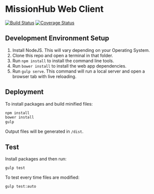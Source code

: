 # MissionHub Web Client
[![Build Status](https://travis-ci.org/CruGlobal/missionhub-web.svg?branch=master)](https://travis-ci.org/CruGlobal/missionhub-web)
[![Coverage Status](https://coveralls.io/repos/CruGlobal/missionhub-web/badge.svg?branch=master&service=github)](https://coveralls.io/github/CruGlobal/missionhub-web?branch=master)
## Development Environment Setup
1. Install NodeJS. This will vary depending on your Operating System.
2. Clone this repo and open a terminal in that folder.
3. Run `npm install` to install the command line tools.
4. Run `bower install` to install the web app dependencies.
5. Run `gulp serve`. This command will run a local server and open a browser tab with live reloading.

## Deployment
To install packages and build minified files:
```bash
npm install
bower install
gulp
```
Output files will be generated in `/dist`.

## Test
Install packages and then run:
```bash
gulp test
```

To test every time files are modified:
```bash
gulp test:auto
```
